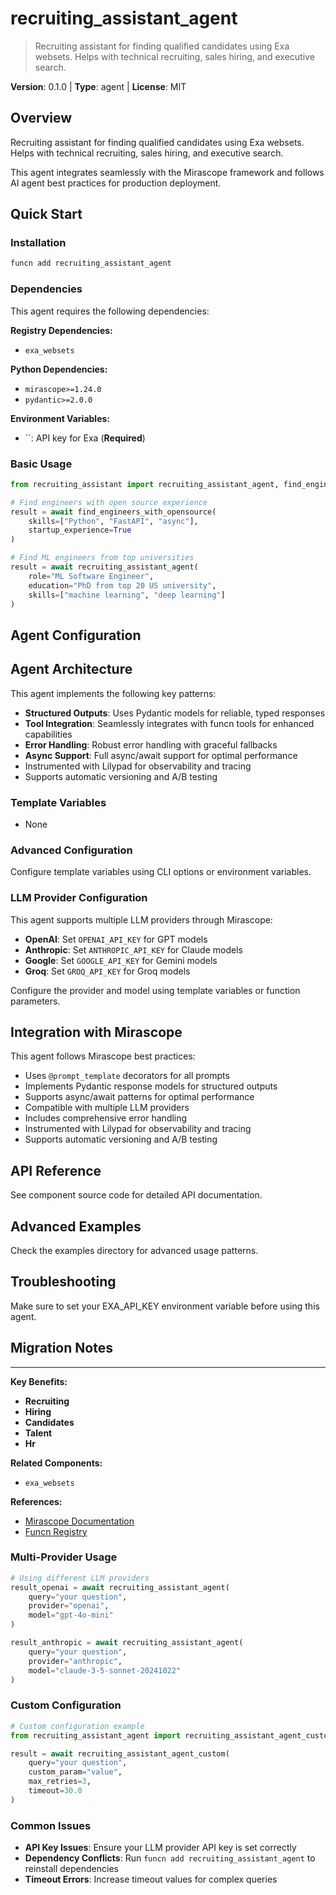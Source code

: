 # recruiting_assistant_agent
> Recruiting assistant for finding qualified candidates using Exa websets. Helps with technical recruiting, sales hiring, and executive search.

**Version**: 0.1.0 | **Type**: agent | **License**: MIT

## Overview

Recruiting assistant for finding qualified candidates using Exa websets. Helps with technical recruiting, sales hiring, and executive search.

This agent integrates seamlessly with the Mirascope framework and follows AI agent best practices for production deployment.

## Quick Start

### Installation

```bash
funcn add recruiting_assistant_agent
```

### Dependencies

This agent requires the following dependencies:

**Registry Dependencies:**

- `exa_websets`

**Python Dependencies:**

- `mirascope>=1.24.0`
- `pydantic>=2.0.0`

**Environment Variables:**

- ``: API key for Exa (**Required**)

### Basic Usage

```python
from recruiting_assistant import recruiting_assistant_agent, find_engineers_with_opensource

# Find engineers with open source experience
result = await find_engineers_with_opensource(
    skills=["Python", "FastAPI", "async"],
    startup_experience=True
)

# Find ML engineers from top universities
result = await recruiting_assistant_agent(
    role="ML Software Engineer",
    education="PhD from top 20 US university",
    skills=["machine learning", "deep learning"]
)
```

## Agent Configuration

## Agent Architecture

This agent implements the following key patterns:

- **Structured Outputs**: Uses Pydantic models for reliable, typed responses
- **Tool Integration**: Seamlessly integrates with funcn tools for enhanced capabilities
- **Error Handling**: Robust error handling with graceful fallbacks
- **Async Support**: Full async/await support for optimal performance
- Instrumented with Lilypad for observability and tracing
- Supports automatic versioning and A/B testing

### Template Variables

- None

### Advanced Configuration

Configure template variables using CLI options or environment variables.

### LLM Provider Configuration

This agent supports multiple LLM providers through Mirascope:

- **OpenAI**: Set `OPENAI_API_KEY` for GPT models
- **Anthropic**: Set `ANTHROPIC_API_KEY` for Claude models
- **Google**: Set `GOOGLE_API_KEY` for Gemini models
- **Groq**: Set `GROQ_API_KEY` for Groq models

Configure the provider and model using template variables or function parameters.

## Integration with Mirascope

This agent follows Mirascope best practices:

- Uses `@prompt_template` decorators for all prompts
- Implements Pydantic response models for structured outputs
- Supports async/await patterns for optimal performance
- Compatible with multiple LLM providers
- Includes comprehensive error handling
- Instrumented with Lilypad for observability and tracing
- Supports automatic versioning and A/B testing

## API Reference

See component source code for detailed API documentation.

## Advanced Examples

Check the examples directory for advanced usage patterns.

## Troubleshooting

Make sure to set your EXA_API_KEY environment variable before using this agent.

## Migration Notes

---

**Key Benefits:**

- **Recruiting**
- **Hiring**
- **Candidates**
- **Talent**
- **Hr**

**Related Components:**

- `exa_websets`

**References:**

- [Mirascope Documentation](https://mirascope.com)
- [Funcn Registry](https://github.com/funcn-ai/funcn)

### Multi-Provider Usage

```python
# Using different LLM providers
result_openai = await recruiting_assistant_agent(
    query="your question",
    provider="openai",
    model="gpt-4o-mini"
)

result_anthropic = await recruiting_assistant_agent(
    query="your question",
    provider="anthropic",
    model="claude-3-5-sonnet-20241022"
)
```

### Custom Configuration

```python
# Custom configuration example
from recruiting_assistant_agent import recruiting_assistant_agent_custom

result = await recruiting_assistant_agent_custom(
    query="your question",
    custom_param="value",
    max_retries=3,
    timeout=30.0
)
```

### Common Issues

- **API Key Issues**: Ensure your LLM provider API key is set correctly
- **Dependency Conflicts**: Run `funcn add recruiting_assistant_agent` to reinstall dependencies
- **Timeout Errors**: Increase timeout values for complex queries
